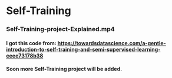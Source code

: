 # Self-Training

### Self-Training-project-Explained.mp4
#### I got this code from: https://towardsdatascience.com/a-gentle-introduction-to-self-training-and-semi-supervised-learning-ceee73178b38

#### Soon more Self-Training project will be added.
